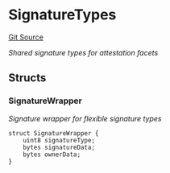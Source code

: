 # SignatureTypes
[Git Source](https://github.com/capsign/protocol/blob/dfa6820124c5610a6bfa06329447dbae7c24bc0a/src/Attestations/registry/types/SignatureTypes.sol)

*Shared signature types for attestation facets*


## Structs
### SignatureWrapper
*Signature wrapper for flexible signature types*


```solidity
struct SignatureWrapper {
    uint8 signatureType;
    bytes signatureData;
    bytes ownerData;
}
```

